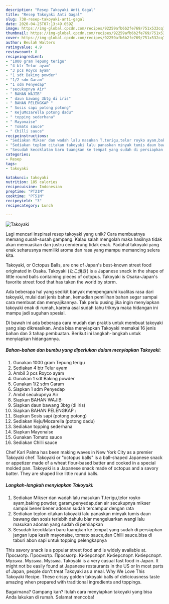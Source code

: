 ```yaml
---
description: "Resep Takoyaki Anti Gagal"
title: "Resep Takoyaki Anti Gagal"
slug: 738-resep-takoyaki-anti-gagal
date: 2020-04-25T07:13:49.059Z
image: https://img-global.cpcdn.com/recipes/92259afb6b2fe769/751x532cq70/takoyaki-foto-resep-utama.jpg
thumbnail: https://img-global.cpcdn.com/recipes/92259afb6b2fe769/751x532cq70/takoyaki-foto-resep-utama.jpg
cover: https://img-global.cpcdn.com/recipes/92259afb6b2fe769/751x532cq70/takoyaki-foto-resep-utama.jpg
author: Beulah Walters
ratingvalue: 4.9
reviewcount: 8
recipeingredient:
- "1000 gram Tepung terigu"
- "4 btr Telur ayam"
- "3 pcs Royco ayam"
- "1 sdt Baking powder"
- "1/2 sdm Garam"
- "1 sdm Penyedap"
- "secukupnya Air"
- " BAHAN WAJIB"
- " daun bawang 3btg di iris"
- " BAHAN PELENGKAP "
- " Sosis sapi potong potong"
- " KejuMozarella potong dadu"
- " topping sederhana"
- " Mayonaise"
- " Tomato sauce"
- " Chilli sauce"
recipeinstructions:
- "Sediakan Mikser dan wadah lalu masukan T.terigu,telor royko ayam,baking powder, garam,penyedap,dan air secukupnya mikser sampai bener bener adonan sudah tercampur dengan rata"
- "Sediakan teplon citakan takoyaki lalu panaskan minyak tumis daun bawang dan sosis terlebih dahulu biar mengeluarkan wangi lalu masukan adonan yang sudah di persiapkan"
- "Sesudah kecoklatan baru tuangkan ke tempat yang sudah di persiapkan jangan lupa kasih mayonaise, tomato sauce,dan Chilli sauce.bisa di taburi abon sapi untuk topping pelengkapnya"
categories:
- Resep
tags:
- takoyaki

katakunci: takoyaki 
nutrition: 185 calories
recipecuisine: Indonesian
preptime: "PT21M"
cooktime: "PT51M"
recipeyield: "3"
recipecategory: Lunch

---
```



![Takoyaki](https://img-global.cpcdn.com/recipes/92259afb6b2fe769/751x532cq70/takoyaki-foto-resep-utama.jpg)

Lagi mencari inspirasi resep takoyaki yang unik? Cara membuatnya memang susah-susah gampang. Kalau salah mengolah maka hasilnya tidak akan memuaskan dan justru cenderung tidak enak. Padahal takoyaki yang enak seharusnya memiliki aroma dan rasa yang mampu memancing selera kita.

Takoyaki, or Octopus Balls, are one of Japan&#39;s best-known street food originated in Osaka. Takoyaki (たこ焼き) is a Japanese snack in the shape of little round balls containing pieces of octopus. Takoyaki is Osaka-Japan&#39;s favorite street food that has taken the world by storm.

Ada beberapa hal yang sedikit banyak mempengaruhi kualitas rasa dari takoyaki, mulai dari jenis bahan, kemudian pemilihan bahan segar sampai cara membuat dan menyajikannya. Tak perlu pusing jika ingin menyiapkan takoyaki enak di rumah, karena asal sudah tahu triknya maka hidangan ini mampu jadi suguhan spesial.


Di bawah ini ada beberapa cara mudah dan praktis untuk membuat takoyaki yang siap dikreasikan. Anda bisa menyiapkan Takoyaki memakai 16 jenis bahan dan 3 tahap pembuatan. Berikut ini langkah-langkah untuk menyiapkan hidangannya.

<!--inarticleads1-->

##### Bahan-bahan dan bumbu yang diperlukan dalam menyiapkan Takoyaki:

1. Gunakan 1000 gram Tepung terigu
1. Sediakan 4 btr Telur ayam
1. Ambil 3 pcs Royco ayam
1. Gunakan 1 sdt Baking powder
1. Gunakan 1/2 sdm Garam
1. Siapkan 1 sdm Penyedap
1. Ambil secukupnya Air
1. Siapkan  BAHAN WAJIB:
1. Siapkan  daun bawang 3btg (di iris)
1. Siapkan  BAHAN PELENGKAP :
1. Siapkan  Sosis sapi (potong potong)
1. Sediakan  Keju/Mozarella (potong dadu)
1. Sediakan  topping sederhana
1. Siapkan  Mayonaise
1. Gunakan  Tomato sauce
1. Sediakan  Chilli sauce


Chef Karl Palma has been making waves in New York City as a premier Takoyaki chef. Takoyaki or &#34;octopus balls&#34; is a ball-shaped Japanese snack or appetizer made of a wheat flour-based batter and cooked in a special molded pan. Takoyaki is a Japanese snack made of octopus and a savory batter. They are shaped like little round balls. 

<!--inarticleads2-->

##### Langkah-langkah menyiapkan Takoyaki:

1. Sediakan Mikser dan wadah lalu masukan T.terigu,telor royko ayam,baking powder, garam,penyedap,dan air secukupnya mikser sampai bener bener adonan sudah tercampur dengan rata
1. Sediakan teplon citakan takoyaki lalu panaskan minyak tumis daun bawang dan sosis terlebih dahulu biar mengeluarkan wangi lalu masukan adonan yang sudah di persiapkan
1. Sesudah kecoklatan baru tuangkan ke tempat yang sudah di persiapkan jangan lupa kasih mayonaise, tomato sauce,dan Chilli sauce.bisa di taburi abon sapi untuk topping pelengkapnya


This savory snack is a popular street food and is widely available at. Просмотр. Просмотр. Просмотр. Киберспорт. Киберспорт. Киберспорт. Музыка. Музыка. Музыка. Takoyaki is a very casual fast food in Japan. It might not be easily found at Japanese restaurants in the US or In most parts of Japan, people don&#39;t treat Takoyaki as a meal. Why We Love This Takoyaki Recipe. These crispy golden takoyaki balls of deliciousness taste amazing when prepared with traditional ingredients and toppings. 

Bagaimana? Gampang kan? Itulah cara menyiapkan takoyaki yang bisa Anda lakukan di rumah. Selamat mencoba!
